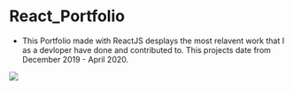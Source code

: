 # React_Portfolio

* This Portfolio made with ReactJS desplays the most relavent work that I as a devloper 
have done and contributed to. This projects date from December 2019 - April 2020.

![](react_portfolio.gif)
